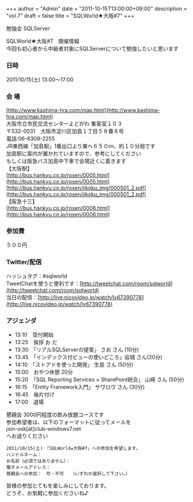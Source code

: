 +++
author = "Admin"
date = "2011-10-15T13:00:00+09:00"
description = "vol.7"
draft = false
title = "SQLWorld★大阪#7"
+++


勉強会 SQLServer  


SQLWorld★大阪#7　開催情報  
今回も初心者から中級者対象にSQLServerについて勉強したいと思います  

### 日時

2011/10/15(土) 13:00～17:00

### 会 場

[http://www.kashima-hra.com/map.html](http://www.kashima-hra.com/map.html)  
大阪市立市民交流センターよどがわ 集客室１０３  
〒532-0031　大阪市淀川区加島１丁目５８番８号  
電話:06-6309-2255  
JR東西線「加島駅」1番出口より東へ６５０ｍ、約１０分弱です  
加島駅に案内が置かれていますので、参考にしてください  
もしくは阪急バス加島中下車で会場近くに着きます  
【大阪駅】  
[http://bus.hankyu.co.jp/rosen/0005.html](http://bus.hankyu.co.jp/rosen/0005.html)  
[http://bus.hankyu.co.jp/rosen/jikoku_img/000501_2.pdf](http://bus.hankyu.co.jp/rosen/jikoku_img/000501_2.pdf)  
【阪急十三】  
[http://bus.hankyu.co.jp/rosen/0008.html](http://bus.hankyu.co.jp/rosen/0008.html)  

### 参加費

５００円

### Twitter/配信

ハッシュタグ：#sqlworld  
TweetChatを使うと便利です：[http://tweetchat.com/room/sqlworld](http://tweetchat.com/room/sqlworld)  
当日の配信：[http://live.nicovideo.jp/watch/lv67390778](http://live.nicovideo.jp/watch/lv67390778)

### アジェンダ

* 13:10　受付開始
* 13:25　挨拶 お だ
* 13:30　「リアルSQLServerの提案」 さお さん (10分)
* 13:45　「インデックス付ビューの使いどころ」岩城 さん(20分)
* 14:10　「ストアドを使った開発」 生島 さん (50分)
* 15:00　おやつ休憩 20分
* 15:20　「SQL Reporting Services × SharePoint統合」 山崎 さん (50分)
* 16:15　「Entity Framework入門」 サヴロウ さん (30分)
* 16:45　後片付け
* 17:00　退場

懇親会 3000円程度の飲み放題コースです  
参加希望者は、以下のフォーマットに従ってメールを  
join-osk[at]club-windows7.net  
へお送りください

```
2011/10/15(土)　「SQLWorld★大阪#7」への参加を希望します。
ハンドルネーム：
お名前（必須ではありません）：
電子メールアドレス：
懇親会への参加：　可・不可　　（いずれか選択して下さい。）
```

皆様の参加とてもを楽しみにしております。  
どうぞ、お気軽に参加くださいね♪  